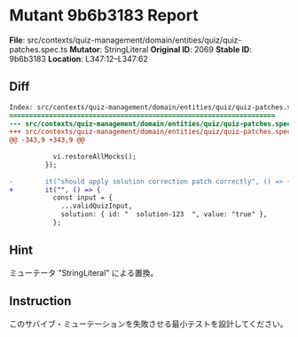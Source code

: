 # Mutant 9b6b3183 Report

**File**: src/contexts/quiz-management/domain/entities/quiz/quiz-patches.spec.ts
**Mutator**: StringLiteral
**Original ID**: 2069
**Stable ID**: 9b6b3183
**Location**: L347:12–L347:62

## Diff

```diff
Index: src/contexts/quiz-management/domain/entities/quiz/quiz-patches.spec.ts
===================================================================
--- src/contexts/quiz-management/domain/entities/quiz/quiz-patches.spec.ts	original
+++ src/contexts/quiz-management/domain/entities/quiz/quiz-patches.spec.ts	mutated #2069
@@ -343,9 +343,9 @@
 
           vi.restoreAllMocks();
         });
 
-        it("should apply solution correction patch correctly", () => {
+        it("", () => {
           const input = {
             ...validQuizInput,
             solution: { id: "  solution-123  ", value: "true" },
           };
```

## Hint

ミューテータ "StringLiteral" による置換。

## Instruction

このサバイブ・ミューテーションを失敗させる最小テストを設計してください。
